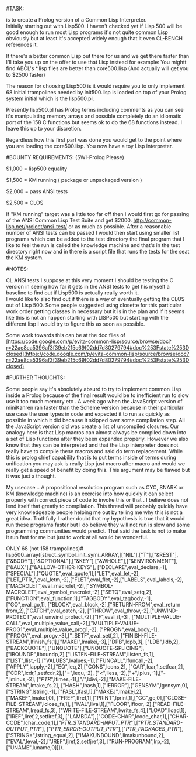 #TASK:

is to create a Prolog version of a Common Lisp Interpreter.   
Initially starting out with Lisp500.  I haven't checked yet if Lisp 500 will be good enough to run most Lisp programs it's not quite common Lisp obviously but at least it's accepted widely enough that it even CL-BENCH references it.

If there's a better common Lisp out there for us and we get there faster than I'll take you up on the offer to use that Lisp instead for example: You mightt find ABCL's *.lisp files are better than core500.lisp (And actually will get you to $2500 faster) 

The reason for choosing Lisp500 is it would require you to only implement 68 initial trampolines needed by init500.lisp  is loaded on top of your Prolog system initial which is the lisp500.pl.
 
Presently lisp500.pl has Prolog terms including comments as you can see it's manipulating memory arrays and possible  completely do an idiomatic port of the 158  C  functions but seems ok to do the 68 functions instead.  I leave this up to your discretion.

Regardless how this first part was done you would get to the point where you are loading the core500.lisp.  You now have a toy Lisp interpreter.    

#BOUNTY REQUIREMENTS:  (SWI-Prolog Please)

$1,000 = lisp500 equality

$1,500 = KM running ( package or unpackaged version )

$2,000 = pass ANSI tests

$2,500 = CLOS

If "KM running"  target was a little too far off then I would first go for passing of the ANSI Common Lisp Test Suite and get $2000.  http://common-lisp.net/project/ansi-test/ or as much as possible.   After a reasonable number of ANSI tests can be passed I would then start using smaller list programs which can be added to the test directory the final program that I like to feel the run is called the knowledge machine and that's in the test directory right now and in there is a script file that runs the tests for the seat the KM system.

#NOTES:

CL ANSI tests I suppose at this very moment I should be testing the C version in seeing how far it gets in the ANSI tests to get his myself a baseline to find out if Lisp500 is actually really worth it.  
I would like to also find out if there is a way of eventually getting the CLOS out of Lisp 500.  Some people suggested using closette for this particular work order getting classes in necessary but it is in the plan and if it seems like this is not an happen starting with LISP500 but starting with the different lisp  I would try to figure this as soon as possible.

Some work towards this can be at the doc files of [https://code.google.com/p/evita-common-lisp/source/browse/doc?r=22ae8ca5396af3f39eb215c69f02dd7d80279794#doc%253Fstate%253Dclosed](https://code.google.com/p/evita-common-lisp/source/browse/doc?r=22ae8ca5396af3f39eb215c69f02dd7d80279794#doc%253Fstate%253Dclosed)



#FURTHER THOUGHTS:

Some people say it's absolutely absurd to try to implement common Lisp inside a Prolog because of the final result would be to inefficient run to slow use it too much memory etc . A week ago when the JavaScript version of miniKanren ran faster than the Scheme version because in their particular use case the user types in code and expected it to run as quickly as possible in which it did because it skipped over some compilation step.  All the JavaScript version did was create a list of uncompiled closures.  Our analogy here is that Lisp macros can almost always be compiled down into a set of Lisp functions after they been expanded properly.  However we also know that they can be interpreted and that the Lisp interpreter does not really have to compile these macros and said do term replacement.  While this is prolog chief capability that is to put terms inside of terms during unification you may ask is really Lisp just macro after macro and would we really get a speed of benefit by doing this.  This argument may be flawed but it was just a thought.

My usecase .. A propositional resolution program such as CYC, SNARK or KM (knowledge machine) is an exercise into how quickly it can select properly with correct piece of code to invoke this or that .   I believe does not lend itself that greatly to compilation.   This thread will  probably quickly have very knowledgeable people helping me out by telling me why this is not a great idea.  Truthfully I rather doubt that my hypothesis is true that it would run these programs faster but I do believe they will not run is slow and some programming communities would predict.    That said the task is not to make it run fast for me but just to work at all would be wonderful.  

ONLY 68 (not 158 trampolines)#
lisp500_array([struct_symbol_init_symi_ARRAY,[["NIL"],["T"],["&REST"],["&BODY"],["&OPTIONAL"],["&KEY"],["&WHOLE"],["&ENVIRONMENT"],["&AUX"],["&ALLOW-OTHER-KEYS"],
  ["DECLARE",eval_declare,-1],["SPECIAL"],["QUOTE",eval_quote,1],["LET",eval_let,-2],
  ["LET_PTR_",eval_letm,-2],["FLET",eval_flet,-2],["LABELS",eval_labels,-2],
  ["MACROLET",eval_macrolet,-2],["SYMBOL-MACROLET",eval_symbol_macrolet,-2],["SETQ",eval_setq,2],
  ["FUNCTION",eval_function,1],["TAGBODY",eval_tagbody,-1],["GO",eval_go,1],
  ["BLOCK",eval_block,-2],["RETURN-FROM",eval_return from,2],["CATCH",eval_catch,-2],
  ["THROW",eval_throw,-2],["UNWIND-PROTECT",eval_unwind_protect,-2],["IF",eval_if,-3],
  ["MULTIPLE-VALUE-CALL",eval_multiple_value_call,-2],["MULTIPLE-VALUE-PROG1",eval_multiple_value_prog1,-2],
  ["PROGN",eval_body,-1],["PROGV",eval_progv,-3],["_SETF",eval_setf,2],
  ["FINISH-FILE-STREAM",lfinish_fs,1],["MAKEI",lmakei,-3],["DPB",ldpb,3],
  ["LDB",lldb,2],["BACKQUOTE"],["UNQUOTE"],["UNQUOTE-SPLICING"],["IBOUNDP",liboundp,2],["LISTEN-FILE-STREAM",llisten_fs,1],
  ["LIST",llist,-1],["VALUES",lvalues,-1],["FUNCALL",lfuncall,-2],
  ["APPLY",lapply,-2],["EQ",leq,2],["CONS",lcons,2],
  ["CAR",lcar,1,setfcar,2],["CDR",lcdr,1,setfcdr,2],["=",lequ,-2],
  ["<",lless,-2],["+",lplus,-1],["-",lminus,-2],
  ["_PTR_",ltimes,-1],["/",ldivi,-2],["MAKE-FILE-STREAM",lmake_fs,2],
  ["HASH",lhash,1],["IERROR"],["GENSYM",lgensym,0],["STRING",lstring,-1],
  ["FASL",lfasl,1],["MAKEJ",lmakej,2],["MAKEF",lmakef,0],
  ["FREF",lfref,1],["PRINT",lprint,1],["GC",gc,0],["CLOSE-FILE-STREAM",lclose_fs,1],
  ["IVAL",lival,1],["FLOOR",lfloor,-2],["READ-FILE-STREAM",lread_fs,3],
  ["WRITE-FILE-STREAM",lwrite_fs,4],["LOAD",lload,1],["IREF",liref,2,setfiref,3],
  ["LAMBDA"],["CODE-CHAR",lcode_char,1],["CHAR-CODE",lchar_code,1],["_PTR_STANDARD-INPUT_PTR_"],["_PTR_STANDARD-OUTPUT_PTR_"], ["_PTR_ERROR-OUTPUT_PTR_"],["_PTR_PACKAGES_PTR_"],["STRING=",lstring_equal,2],
  ["IMAKUNBOUND",limakunbound,2],["EVAL",leval,-2],["JREF",ljref,2,setfjref,3],
  ["RUN-PROGRAM",lrp,-2],["UNAME",luname,0]]]).
